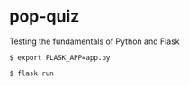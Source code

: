 # pop-quiz
Testing the fundamentals of Python and Flask

```$ export FLASK_APP=app.py```

```$ flask run```